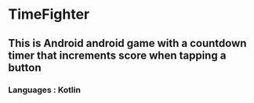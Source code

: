 # TimeFighter
## This is Android android game with a countdown timer that increments score when tapping a button
### Languages : Kotlin



